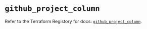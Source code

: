 # `github_project_column`

Refer to the Terraform Registory for docs: [`github_project_column`](https://registry.terraform.io/providers/integrations/github/5.35.0/docs/resources/project_column).
